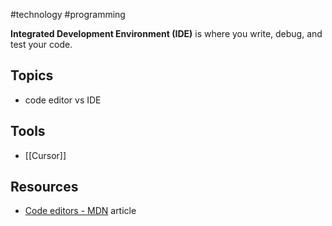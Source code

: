 #technology  #programming 

**Integrated Development Environment (IDE)** is where you write, debug, and test your code.
## Topics
- code editor vs IDE
## Tools
- [[Cursor]]
## Resources
- [Code editors - MDN](https://developer.mozilla.org/en-US/docs/Learn_web_development/Getting_started/Environment_setup/Code_editors) article